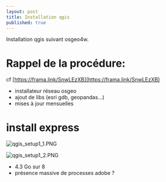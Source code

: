```yaml
---
layout: post
title: Installation qgis
published: true
---
```


Installation qgis suivant osgeo4w.

# Rappel de la procédure:

cf [https://frama.link/SnwLEzXB](https://frama.link/SnwLEzXB)

* installateur réseau osgeo
* ajout de libs (esri gdb, geopandas...)
* mises à jour mensuelles

# install express

![qgis_setup1_1.PNG]({{site.baseurl}}/images/qgis_setup1_1.PNG)

![qgis_setup1_2.PNG]({{site.baseurl}}/images/qgis_setup1_2.PNG)

* 4.3 Go sur 8
* présence massive de processes adobe ?
